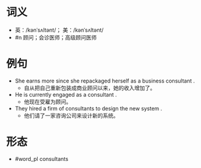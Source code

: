 # 词义
- 英：/kənˈsʌltənt/； 美：/kənˈsʌltənt/
- #n 顾问；会诊医师；高级顾问医师
# 例句
- She earns more since she repackaged herself as a business consultant .
	- 自从把自己重新包装成商业顾问以来，她的收入增加了。
- He is currently engaged as a consultant .
	- 他现在受雇为顾问。
- They hired a firm of consultants to design the new system .
	- 他们请了一家咨询公司来设计新的系统。
# 形态
- #word_pl consultants
